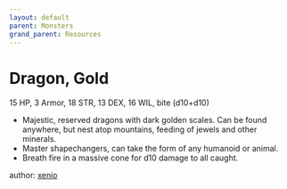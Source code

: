```yaml
---
layout: default
parent: Monsters
grand_parent: Resources
---
```


# Dragon, Gold
15 HP, 3 Armor, 18 STR, 13 DEX, 16 WIL, bite (d10+d10)  
- Majestic, reserved dragons with dark golden scales. Can be found anywhere, but nest atop mountains, feeding of jewels and other minerals.
- Master shapechangers, can take the form of any humanoid or animal.
- Breath fire in a massive cone for d10 damage to all caught.

author: [xenio](https://xenioinabottle.blogspot.com)
